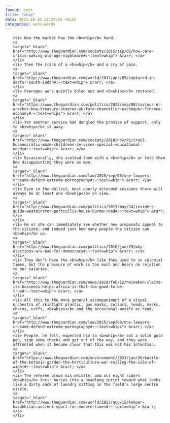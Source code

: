 ```yaml
---
layout: post
title: "whip"
date: 2023-10-10 12:34:56 +0530
categories: auto-words
---
```

<ol>

    <li> Now the market has the <b>whip</b> hand.
    <a 
    target="_blank" 
    href="http://www.theguardian.com/society/2015/sep/02/how-care-crisis-making-old-age-nightmare#:~:text=whip"> &rarr; </a>
    </li>
    <li> Then the crack of a <b>whip</b> and a cry of pain.
    <a 
    target="_blank" 
    href="http://www.theguardian.com/world/2017/apr/05/captured-in-darfur-south-sudan#:~:text=whip"> &rarr; </a>
    </li>
    <li> Peerages were quietly doled out and <b>whips</b> restored.
    <a 
    target="_blank" 
    href="https://www.theguardian.com/politics/2022/sep/08/saviour-or-wrecker-how-treasury-steered-uk-fate-chancellor-exchequer-finance-economy#:~:text=whips"> &rarr; </a>
    </li>
    <li> Yet another service had dangled the promise of support, only to <b>whip</b> it away.
    <a 
    target="_blank" 
    href="http://www.theguardian.com/society/2018/nov/01/cruel-bureaucratic-maze-childrens-services-special-educational-needs#:~:text=whip"> &rarr; </a>
    </li>
    <li> Occasionally, she scolded them with a <b>whip</b> or told them how disappointing they were as men.
    <a 
    target="_blank" 
    href="http://www.theguardian.com/law/2015/sep/09/one-lawyers-crusade-defend-extreme-pornography#:~:text=whip"> &rarr; </a>
    </li>
    <li> Even in the dullest, most poorly attended sessions there will always be at least one <b>whip</b> on view.
    <a 
    target="_blank" 
    href="http://www.theguardian.com/politics/2015/may/14/insiders-guide-westminster-portcullis-house-burma-road#:~:text=whip"> &rarr; </a>
    </li>
    <li> He or she can immediately see whether new proposals appeal to the citizen, and indeed just how many people the citizen can <b>whip</b> up.
    <a 
    target="_blank" 
    href="http://www.theguardian.com/politics/2016/jun/29/why-elections-are-bad-for-democracy#:~:text=whip"> &rarr; </a>
    </li>
    <li> They don’t have the <b>whip</b> like they used to in colonial times, but the pressure of work is too much and bears no relation to our salaries.
    <a 
    target="_blank" 
    href="http://www.theguardian.com/news/2019/feb/12/heineken-claims-its-business-helps-africa-is-that-too-good-to-be-true#:~:text=whip"> &rarr; </a>
    </li>
    <li> All this to the more general accompaniment of a visual orchestra of skintight plastic, gas masks, collars, leads, masks, chains, cuffs, <b>whips</b> and the occasional muzzle or hood.
    <a 
    target="_blank" 
    href="http://www.theguardian.com/law/2015/sep/09/one-lawyers-crusade-defend-extreme-pornography#:~:text=whips"> &rarr; </a>
    </li>
    <li> People, he felt, expected him to <b>whip</b> out a solid gold pen, sign some checks and get out of the way, and they were affronted when it became clear that this was not his intention.
    <a 
    target="_blank" 
    href="https://www.theguardian.com/environment/2023/jan/26/battle-of-the-botanic-garden-the-horticulture-war-roiling-the-isle-of-wight#:~:text=whip"> &rarr; </a>
    </li>
    <li> The referee blows his whistle, and all eight riders <b>whip</b> their horses into a headlong sprint toward what looks like a dirty sack of laundry sitting in the field’s large centre circle.
    <a 
    target="_blank" 
    href="http://www.theguardian.com/world/2017/aug/15/kokpar-kazakhstan-ancient-sport-for-modern-times#:~:text=whip"> &rarr; </a>
    </li>